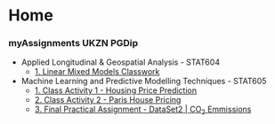 # **Home**

### **myAssignments UKZN PGDip**
  - Applied Longitudinal & Geospatial Analysis - STAT604
    - [1. Linear Mixed Models Classwork ](https://github.com/kgatman/datascience/tree/main/docs/pgdip/604/classwork_chp1)
  - Machine Learning and Predictive Modelling Techniques - STAT605
    - [1. Class Activity 1 - Housing Price Prediction](https://github.com/kgatman/datascience/tree/main/docs/pgdip/605/class_activity_1)
    - [2. Class Activity 2 - Paris House Pricing ](https://github.com/kgatman/datascience/tree/main/docs/pgdip/605/class_activity_2)
    - [3. Final Practical Assignment - DataSet2 | CO<sub>2</sub> Emmissions](https://github.com/kgatman/datascience/tree/main/docs/pgdip/605/CO2)